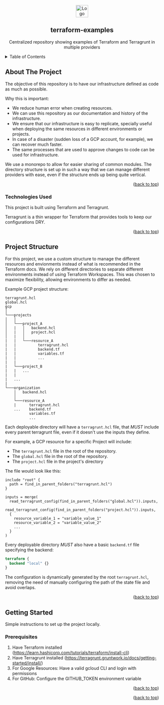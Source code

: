<a name="readme-top"></a>
<br />
<div align="center">
  <a href="https://github.com/MorlaxAR/terraform-examples">
    <img src="https://img.shields.io/badge/terraform-%235835CC.svg?style=for-the-badge&logo=terraform&logoColor=white" alt="Logo" width="" height="40">
  </a>
<br />
<h2 align="center">terraform-examples</h3>

  <p align="center">
    Centralized repository showing examples of Terraform and Terragrunt in multiple providers
    <br />
  </p>
</div>

<details>
  <summary>Table of Contents</summary>
  <ol>
    <li>
      <a href="#about-the-project">About The Project</a>
      <ul>
        <li><a href="#technologies-used">Technologies Used</a></li>
      </ul>
    </li>
    <li>
      <a href="#project-structure">Project Structure</a>
    </li>
    <li>
      <a href="#getting-started">Getting Started</a>
      <ul>
        <li><a href="#prerequisites">Prerequisites</a></li>
      </ul>
    </li>
  </ol>
</details>

## About The Project
The objective of this repository is to have our infrastructure defined as code as much as possible. 

Why this is important:
 - We reduce human error when creating resources.
 - We can use this repository as  our documentation and history of the infrastructure.
 - We ensure that our infrastructure is easy to replicate, specially useful when deploying the same resources in different environments or projects.
 - In case of a disaster (sudden loss of a GCP account, for example), we can recover much faster.
 - The same processes that are used to approve changes to code can be used for infrastructure.

 We use a monorepo to allow for easier sharing of common modules. The directory structure is set up in such a way that we can manage different providers with ease, even if the structure ends up being quite vertical.

<p align="right">(<a href="#readme-top">back to top</a>)</p>

### Technologies Used
This project is built using Terraform and Terragrunt.

Terragrunt is a thin wrapper for Terraform that provides tools to keep our configurations DRY.

<p align="right">(<a href="#readme-top">back to top</a>)</p>

## Project Structure
For this project, we use a custom structure to manage the different resources and envionments instead of what is recommended in the Terraform docs. We rely on different directories to separate different environments instead of using Terraform Workspaces. This was chosen to maximize flexibility, allowing environments to differ as needed.

Example GCP project structure:

```
terragrunt.hcl
global.hcl
gcp
│  
└───projects
│   │
│   └───project_A
│   |   │   backend.hcl
│   |   │   project.hcl
│   |   │
|   |   └───resource_A
|   |          terragrunt.hcl
|   |          backend.tf
|   |          variables.tf
|   |          ...
|   |
|   └───project_B
|   |   ...
|   |
|   ... 
|
└───organization
    │   backend.hcl
    │
    └───resource_A
    |      terragrunt.hcl
    ...    backend.tf
           variables.tf
           ...
```

Each deployable directory will have a `terragrunt.hcl` file, that *MUST* include every parent terragrunt file, even if it doesn't use the inputs they define.

For example, a GCP resource for a specific Project will include:
-  The `terragrunt.hcl` file in the root of the repository.
- The `global.hcl` file in the root of the repository.
- The `project.hcl` file in the project's directory

The file would look like this:

```hcl
include "root" {
  path = find_in_parent_folders("terragrunt.hcl")
}

inputs = merge(
  read_terragrunt_config(find_in_parent_folders("global.hcl")).inputs,
  read_terragrunt_config(find_in_parent_folders("project.hcl")).inputs,
  {
    resource_variable_1 = "variable_value_1"
    resource_variable_2 = "variable_value_2"
    ...
  }
)
```
Every deployable directory *MUST* also have a basic `backend.tf` file specifying the backend:

```terraform
terraform {
  backend "local" {}
}
```
The configuration is dynamically generated by the root `terragrunt.hcl`, removing the need of manually configuring the path of the state file and avoid overlaps.

<p align="right">(<a href="#readme-top">back to top</a>)</p>

## Getting Started

Simple instructions to set up the project locally.

### Prerequisites

1. Have Terraform installed (https://learn.hashicorp.com/tutorials/terraform/install-cli)
2. Have Terragrunt installed (https://terragrunt.gruntwork.io/docs/getting-started/install/)
3. For Google Resources: Have a valid gcloud CLI and login with permissions
4. For GitHub: Configure the GITHUB_TOKEN environment variable


<p align="right">(<a href="#readme-top">back to top</a>)</p>

<p align="right">(<a href="#readme-top">back to top</a>)</p>